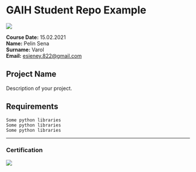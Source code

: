 # GAIH Student Repo Example
![](img/logo.png)

**Course Date:** 15.02.2021  
**Name:** Pelin Sena  
**Surname:** Varol  
**Email:** esieney.822@gmail.com  
 

## Project Name
Description of your project.

## Requirements
```
Some python libraries
Some python libraries
Some python libraries
```
---

### Certification
![](img/certificate_ex.png)

